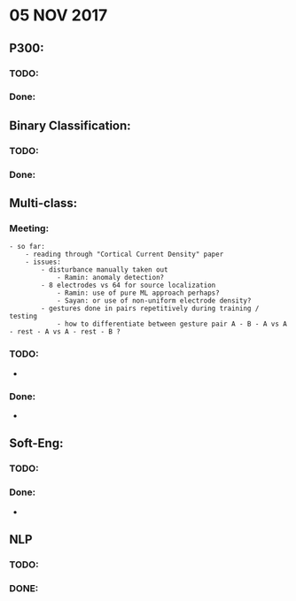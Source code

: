 # 05 NOV 2017

## P300:
### TODO:

### Done:


## Binary Classification:
### TODO:

### Done:


## Multi-class:
### Meeting:
    - so far:
        - reading through "Cortical Current Density" paper
        - issues:
            - disturbance manually taken out
                - Ramin: anomaly detection?
            - 8 electrodes vs 64 for source localization
                - Ramin: use of pure ML approach perhaps?
                - Sayan: or use of non-uniform electrode density?
            - gestures done in pairs repetitively during training / testing
                - how to differentiate between gesture pair A - B - A vs A - rest - A vs A - rest - B ?
### TODO:
-
### Done:
- 

## Soft-Eng:
### TODO:

### Done:
- 

## NLP
### TODO:

### DONE: